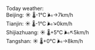Today weather:  
Beijing: ☀️ 🌡️-1°C 🌬️→7km/h  
Tianjin: ☀️ 🌡️-1°C 🌬️↘0km/h  
Shijiazhuang: ☀️ 🌡️+5°C 🌬️↖5km/h  
Tangshan: ☀️ 🌡️+0°C 🌬️→8km/h  
